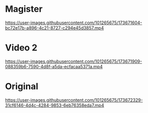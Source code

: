 # Magister

https://user-images.githubusercontent.com/101265675/173671604-bc72e17b-a896-4c21-8727-c294e45d3857.mp4

# Video 2



https://user-images.githubusercontent.com/101265675/173671909-088359b6-7590-4d8f-a5da-ecfacaa5371a.mp4


# Original




https://user-images.githubusercontent.com/101265675/173672329-31cf6146-4d4c-4284-9853-6eb76358eda7.mp4

